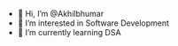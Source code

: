 - 👋 Hi, I’m @Akhilbhumar
- 👀 I’m interested in Software Development 
- 🌱 I’m currently learning DSA
<!---
Akhilbhumar/Akhilbhumar is a ✨ special ✨ repository because its `README.md` (this file) appears on your GitHub profile.
You can click the Preview link to take a look at your changes.
--->
